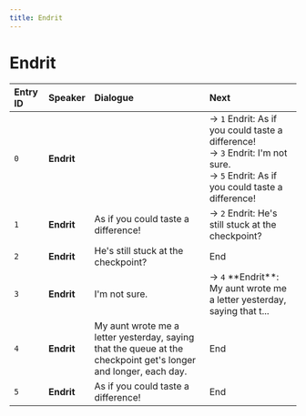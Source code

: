 ```yaml
---
title: Endrit
---
```


# Endrit


| Entry ID | Speaker | Dialogue | Next |
| :------- | :------ | :------- | :------------ |
| `0` | **Endrit** |  | → `1` Endrit: As if you could taste a difference\!<br>→ `3` Endrit: I'm not sure\.<br>→ `5` Endrit: As if you could taste a difference\! |
| `1` | **Endrit** | As if you could taste a difference\! | → `2` Endrit: He's still stuck at the checkpoint? |
| `2` | **Endrit** | He's still stuck at the checkpoint? | End |
| `3` | **Endrit** | I'm not sure\. | → `4` \*\*Endrit\*\*: My aunt wrote me a letter yesterday, saying that t\.\.\. |
| `4` | **Endrit** | My aunt wrote me a letter yesterday, saying that the queue at the checkpoint get's longer and longer, each day\. | End |
| `5` | **Endrit** | As if you could taste a difference\! | End |
